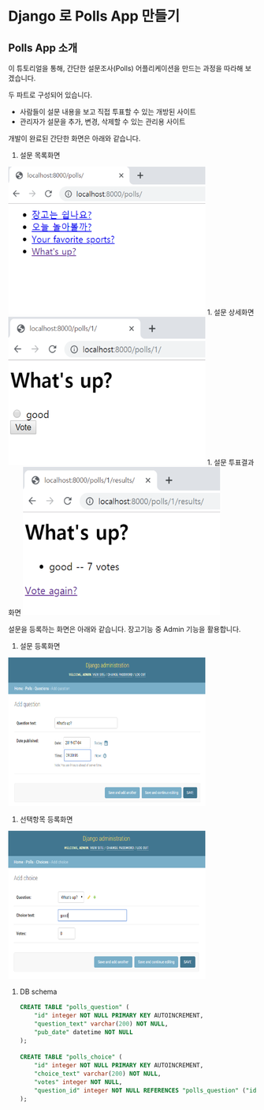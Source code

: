 # Django 로 Polls App 만들기

## Polls App 소개
이 튜토리얼을 통해, 간단한 설문조사(Polls) 어플리케이션을 만드는 과정을 따라해 보겠습니다.

두 파트로 구성되어 있습니다.

- 사람들이 설문 내용을 보고 직접 투표할 수 있는 개방된 사이트  
- 관리자가 설문을 추가, 변경, 삭제할 수 있는 관리용 사이트  

개발이 완료된 간단한 화면은 아래와 같습니다.  
1. 설문 목록화면  
<img width="400px" height="300px" src="image/polls_intro01.png">  
1. 설문 상세화면  
<img width="400px" height="300px" src="image/polls_intro02.png">  
1. 설문 투표결과 화면  
<img width="400px" height="300px" src="image/polls_intro03.png">  

설문을 등록하는 화면은 아래와 같습니다. 장고기능 중 Admin 기능을 활용합니다.  
1. 설문 등록화면  
<img width="400px" height="300px" src="image/admin04.png">  

1. 선택항목 등록화면  
<img width="400px" height="300px" src="image/admin07.png">  

1. DB schema
    ```sql
    CREATE TABLE "polls_question" (
        "id" integer NOT NULL PRIMARY KEY AUTOINCREMENT, 
        "question_text" varchar(200) NOT NULL, 
        "pub_date" datetime NOT NULL
    );

    CREATE TABLE "polls_choice" (
        "id" integer NOT NULL PRIMARY KEY AUTOINCREMENT, 
        "choice_text" varchar(200) NOT NULL, 
        "votes" integer NOT NULL, 
        "question_id" integer NOT NULL REFERENCES "polls_question" ("id") DEFERRABLE INITIALLY DEFERRED
    );
    ```